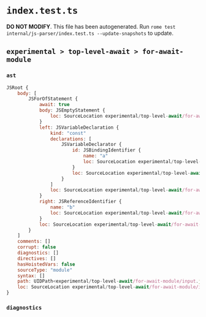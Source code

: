 # `index.test.ts`

**DO NOT MODIFY**. This file has been autogenerated. Run `rome test internal/js-parser/index.test.ts --update-snapshots` to update.

## `experimental > top-level-await > for-await-module`

### `ast`

```javascript
JSRoot {
	body: [
		JSForOfStatement {
			await: true
			body: JSEmptyStatement {
				loc: SourceLocation experimental/top-level-await/for-await-module/input.js 1:24-1:25
			}
			left: JSVariableDeclaration {
				kind: "const"
				declarations: [
					JSVariableDeclarator {
						id: JSBindingIdentifier {
							name: "a"
							loc: SourceLocation experimental/top-level-await/for-await-module/input.js 1:17-1:18 (a)
						}
						loc: SourceLocation experimental/top-level-await/for-await-module/input.js 1:17-1:18
					}
				]
				loc: SourceLocation experimental/top-level-await/for-await-module/input.js 1:11-1:18
			}
			right: JSReferenceIdentifier {
				name: "b"
				loc: SourceLocation experimental/top-level-await/for-await-module/input.js 1:22-1:23 (b)
			}
			loc: SourceLocation experimental/top-level-await/for-await-module/input.js 1:0-1:25
		}
	]
	comments: []
	corrupt: false
	diagnostics: []
	directives: []
	hasHoistedVars: false
	sourceType: "module"
	syntax: []
	path: UIDPath<experimental/top-level-await/for-await-module/input.js>
	loc: SourceLocation experimental/top-level-await/for-await-module/input.js 1:0-1:25
}
```

### `diagnostics`

```

```

